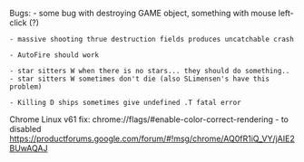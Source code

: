 Bugs:
    - some bug with destroying GAME object, something with mouse left-click (?)

    - massive shooting thrue destruction fields produces uncatchable crash

    - AutoFire should work

    - star sitters W when there is no stars... they should do something..
    - star sitters W sometimes don't die (also SLimensen's have this problem)

    - Killing D ships sometimes give undefined .T fatal error


Chrome Linux v61 fix:
chrome://flags/#enable-color-correct-rendering - to disabled
https://productforums.google.com/forum/#!msg/chrome/AQ0fR1iQ_VY/jAIE2BUwAQAJ
